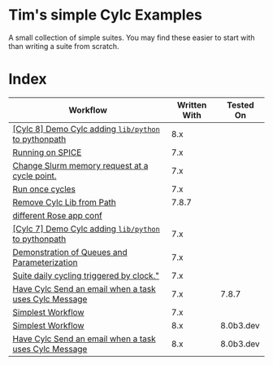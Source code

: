 
# Tim's simple Cylc Examples

A small collection of simple suites.
You may find these easier to start with than writing a suite from scratch.

# Index

| Workflow                                                                         | Written With | Tested On    |
| -------------------------------------------------------------------------------- | ------------ | ------------ |
| [[Cylc 8] Demo Cylc adding `lib/python` to pythonpath](./shared_utils)           | 8.x          |              |
| [Running on SPICE](./spice_simplest)                                             | 7.x          |              |
| [Change Slurm memory request at a cycle point.](./custom_memory_over_time)       | 7.x          |              |
| [Run once cycles](./test_R1_times)                                               | 7.x          |              |
| [Remove Cylc Lib from Path](./pythonconflict)                                    | 7.8.7        |              |
| [different Rose app conf](./rose-task-opts-a-cycle-point)                        |              |              |
| [[Cylc 7] Demo Cylc adding `lib/python` to pythonpath](./shared_utils_cylc7)     | 7.x          |              |
| [Demonstration of Queues and Parameterization](./Queues)                         | 7.x          |              |
| [Suite daily cycling triggered by clock."](./clock-trigger)                      | 7.x          |              |
| [Have Cylc Send an email when a task uses Cylc Message](./warning)               | 7.x          | 7.8.7        |
| [Simplest Workflow](./simplest)                                                  | 7.x          |              |
| [Simplest Workflow](./simplest-8.x)                                              | 8.x          | 8.0b3.dev    |
| [Have Cylc Send an email when a task uses Cylc Message](./warning-8.x)           | 8.x          | 8.0b3.dev    |
